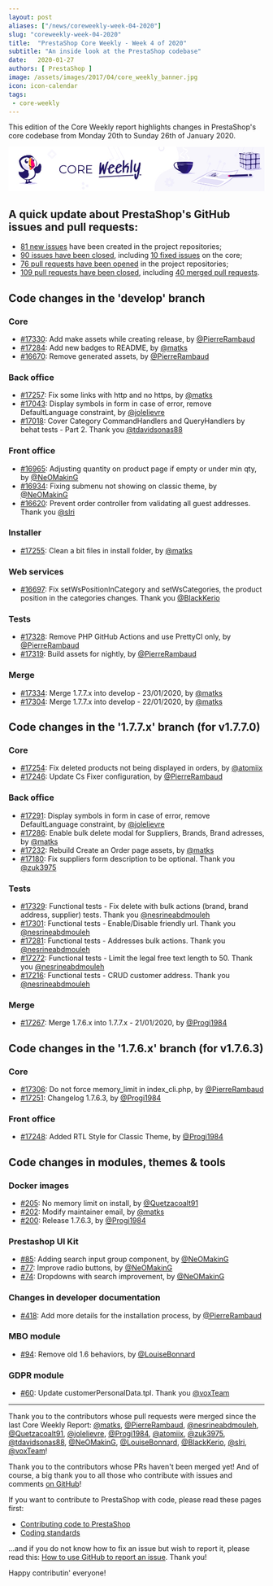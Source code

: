 ```yaml
---
layout: post
aliases: ["/news/coreweekly-week-04-2020"]
slug: "coreweekly-week-04-2020"
title:  "PrestaShop Core Weekly - Week 4 of 2020"
subtitle: "An inside look at the PrestaShop codebase"
date:   2020-01-27
authors: [ PrestaShop ]
image: /assets/images/2017/04/core_weekly_banner.jpg
icon: icon-calendar
tags:
 - core-weekly
---
```


This edition of the Core Weekly report highlights changes in PrestaShop's core codebase from Monday 20th to Sunday 26th of January 2020.

![Core Weekly banner](/assets/images/2018/12/banner-core-weekly.jpg)


## A quick update about PrestaShop's GitHub issues and pull requests:

- [81 new issues](https://github.com/search?q=org%3APrestaShop+is%3Apublic++-repo%3Aprestashop%2Fprestashop.github.io++is%3Aissue+created%3A2020-01-20..2020-01-26) have been created in the project repositories;
- [90 issues have been closed](https://github.com/search?q=org%3APrestaShop+is%3Apublic++-repo%3Aprestashop%2Fprestashop.github.io++is%3Aissue+closed%3A2020-01-20..2020-01-26), including [10 fixed issues](https://github.com/search?q=org%3APrestaShop+is%3Apublic++-repo%3Aprestashop%2Fprestashop.github.io++is%3Aissue+label%3Afixed+closed%3A2020-01-20..2020-01-26) on the core;
- [76 pull requests have been opened](https://github.com/search?q=org%3APrestaShop+is%3Apublic++-repo%3Aprestashop%2Fprestashop.github.io++is%3Apr+created%3A2020-01-20..2020-01-26) in the project repositories;
- [109 pull requests have been closed](https://github.com/search?q=org%3APrestaShop+is%3Apublic++-repo%3Aprestashop%2Fprestashop.github.io++is%3Apr+closed%3A2020-01-20..2020-01-26), including [40 merged pull requests](https://github.com/search?q=org%3APrestaShop+is%3Apublic++-repo%3Aprestashop%2Fprestashop.github.io++is%3Apr+merged%3A2020-01-20..2020-01-26).


## Code changes in the 'develop' branch


### Core
* [#17330](https://github.com/PrestaShop/PrestaShop/pull/17330): Add make assets while creating release, by [@PierreRambaud](https://github.com/PierreRambaud)
* [#17284](https://github.com/PrestaShop/PrestaShop/pull/17284): Add new badges to README, by [@matks](https://github.com/matks)
* [#16670](https://github.com/PrestaShop/PrestaShop/pull/16670): Remove generated assets, by [@PierreRambaud](https://github.com/PierreRambaud)


### Back office
* [#17257](https://github.com/PrestaShop/PrestaShop/pull/17257): Fix some links with http and no https, by [@matks](https://github.com/matks)
* [#17043](https://github.com/PrestaShop/PrestaShop/pull/17043): Display symbols in form in case of error, remove DefaultLanguage constraint, by [@jolelievre](https://github.com/jolelievre)
* [#17018](https://github.com/PrestaShop/PrestaShop/pull/17018): Cover Category CommandHandlers and QueryHandlers by behat tests  - Part 2. Thank you [@tdavidsonas88](https://github.com/tdavidsonas88)


### Front office
* [#16965](https://github.com/PrestaShop/PrestaShop/pull/16965): Adjusting quantity on product page if empty or under min qty, by [@NeOMakinG](https://github.com/NeOMakinG)
* [#16934](https://github.com/PrestaShop/PrestaShop/pull/16934): Fixing submenu not showing on classic theme, by [@NeOMakinG](https://github.com/NeOMakinG)
* [#16620](https://github.com/PrestaShop/PrestaShop/pull/16620): Prevent order controller from validating all guest addresses. Thank you [@slri](https://github.com/slri)


### Installer
* [#17255](https://github.com/PrestaShop/PrestaShop/pull/17255): Clean a bit files in install folder, by [@matks](https://github.com/matks)


### Web services
* [#16697](https://github.com/PrestaShop/PrestaShop/pull/16697): Fix setWsPositionInCategory and setWsCategories, the product position in the categories changes. Thank you [@BlackKerio](https://github.com/BlackKerio)


### Tests
* [#17328](https://github.com/PrestaShop/PrestaShop/pull/17328): Remove PHP GitHub Actions and use PrettyCI only, by [@PierreRambaud](https://github.com/PierreRambaud)
* [#17319](https://github.com/PrestaShop/PrestaShop/pull/17319): Build assets for nightly, by [@PierreRambaud](https://github.com/PierreRambaud)


### Merge
* [#17334](https://github.com/PrestaShop/PrestaShop/pull/17334): Merge 1.7.7.x into develop - 23/01/2020, by [@matks](https://github.com/matks)
* [#17304](https://github.com/PrestaShop/PrestaShop/pull/17304): Merge 1.7.7.x into develop - 22/01/2020, by [@matks](https://github.com/matks)


## Code changes in the '1.7.7.x' branch (for v1.7.7.0)


### Core
* [#17254](https://github.com/PrestaShop/PrestaShop/pull/17254): Fix deleted products not being displayed in orders, by [@atomiix](https://github.com/atomiix)
* [#17246](https://github.com/PrestaShop/PrestaShop/pull/17246): Update Cs Fixer configuration, by [@PierreRambaud](https://github.com/PierreRambaud)


### Back office
* [#17291](https://github.com/PrestaShop/PrestaShop/pull/17291): Display symbols in form in case of error, remove DefaultLanguage constraint, by [@jolelievre](https://github.com/jolelievre)
* [#17286](https://github.com/PrestaShop/PrestaShop/pull/17286): Enable bulk delete modal for Suppliers, Brands, Brand adresses, by [@matks](https://github.com/matks)
* [#17232](https://github.com/PrestaShop/PrestaShop/pull/17232):  Rebuild Create an Order page assets, by [@matks](https://github.com/matks)
* [#17180](https://github.com/PrestaShop/PrestaShop/pull/17180): Fix suppliers form description to be optional. Thank you [@zuk3975](https://github.com/zuk3975)


### Tests
* [#17329](https://github.com/PrestaShop/PrestaShop/pull/17329): Functional tests - Fix delete with bulk actions (brand, brand address, supplier) tests. Thank you [@nesrineabdmouleh](https://github.com/nesrineabdmouleh)
* [#17301](https://github.com/PrestaShop/PrestaShop/pull/17301): Functional tests - Enable/Disable friendly url. Thank you [@nesrineabdmouleh](https://github.com/nesrineabdmouleh)
* [#17281](https://github.com/PrestaShop/PrestaShop/pull/17281): Functional tests - Addresses bulk actions. Thank you [@nesrineabdmouleh](https://github.com/nesrineabdmouleh)
* [#17272](https://github.com/PrestaShop/PrestaShop/pull/17272): Functional tests - Limit the legal free text length to 50. Thank you [@nesrineabdmouleh](https://github.com/nesrineabdmouleh)
* [#17216](https://github.com/PrestaShop/PrestaShop/pull/17216): Functional tests - CRUD customer address. Thank you [@nesrineabdmouleh](https://github.com/nesrineabdmouleh)


### Merge
* [#17267](https://github.com/PrestaShop/PrestaShop/pull/17267): Merge 1.7.6.x into 1.7.7.x - 21/01/2020, by [@Progi1984](https://github.com/Progi1984)


## Code changes in the '1.7.6.x' branch (for v1.7.6.3)


### Core
* [#17306](https://github.com/PrestaShop/PrestaShop/pull/17306): Do not force memory_limit in index_cli.php, by [@PierreRambaud](https://github.com/PierreRambaud)
* [#17251](https://github.com/PrestaShop/PrestaShop/pull/17251): Changelog 1.7.6.3, by [@Progi1984](https://github.com/Progi1984)


### Front office
* [#17248](https://github.com/PrestaShop/PrestaShop/pull/17248): Added RTL Style for Classic Theme, by [@Progi1984](https://github.com/Progi1984)


## Code changes in modules, themes & tools


### Docker images
* [#205](https://github.com/PrestaShop/docker/pull/205): No memory limit on install, by [@Quetzacoalt91](https://github.com/Quetzacoalt91)
* [#202](https://github.com/PrestaShop/docker/pull/202): Modify maintainer email, by [@matks](https://github.com/matks)
* [#200](https://github.com/PrestaShop/docker/pull/200): Release 1.7.6.3, by [@Progi1984](https://github.com/Progi1984)


### Prestashop UI Kit
* [#85](https://github.com/PrestaShop/prestashop-ui-kit/pull/85): Adding search input group component, by [@NeOMakinG](https://github.com/NeOMakinG)
* [#77](https://github.com/PrestaShop/prestashop-ui-kit/pull/77): Improve radio buttons, by [@NeOMakinG](https://github.com/NeOMakinG)
* [#74](https://github.com/PrestaShop/prestashop-ui-kit/pull/74): Dropdowns with search improvement, by [@NeOMakinG](https://github.com/NeOMakinG)


### Changes in developer documentation
* [#418](https://github.com/PrestaShop/docs/pull/418): Add more details for the installation process, by [@PierreRambaud](https://github.com/PierreRambaud)


### MBO module
* [#94](https://github.com/PrestaShop/ps_mbo/pull/94): Remove old 1.6 behaviors, by [@LouiseBonnard](https://github.com/LouiseBonnard)


### GDPR module
* [#60](https://github.com/PrestaShop/psgdpr/pull/60): Update customerPersonalData.tpl. Thank you [@voxTeam](https://github.com/voxTeam)


<hr />

Thank you to the contributors whose pull requests were merged since the last Core Weekly Report: [@matks](https://github.com/matks), [@PierreRambaud](https://github.com/PierreRambaud), [@nesrineabdmouleh](https://github.com/nesrineabdmouleh), [@Quetzacoalt91](https://github.com/Quetzacoalt91), [@jolelievre](https://github.com/jolelievre), [@Progi1984](https://github.com/Progi1984), [@atomiix](https://github.com/atomiix), [@zuk3975](https://github.com/zuk3975), [@tdavidsonas88](https://github.com/tdavidsonas88), [@NeOMakinG](https://github.com/NeOMakinG), [@LouiseBonnard](https://github.com/LouiseBonnard), [@BlackKerio](https://github.com/BlackKerio), [@slri](https://github.com/slri), [@voxTeam](https://github.com/voxTeam)!

Thank you to the contributors whose PRs haven't been merged yet! And of course, a big thank you to all those who contribute with issues and comments [on GitHub](https://github.com/PrestaShop/PrestaShop)!

If you want to contribute to PrestaShop with code, please read these pages first:

 * [Contributing code to PrestaShop](https://devdocs.prestashop.com/1.7/contribute/contribution-guidelines/)
 * [Coding standards](https://devdocs.prestashop.com/1.7/development/coding-standards/)

...and if you do not know how to fix an issue but wish to report it, please read this: [How to use GitHub to report an issue](https://devdocs.prestashop.com/1.7/contribute/contribute-reporting-issues/). Thank you!

Happy contributin' everyone!

